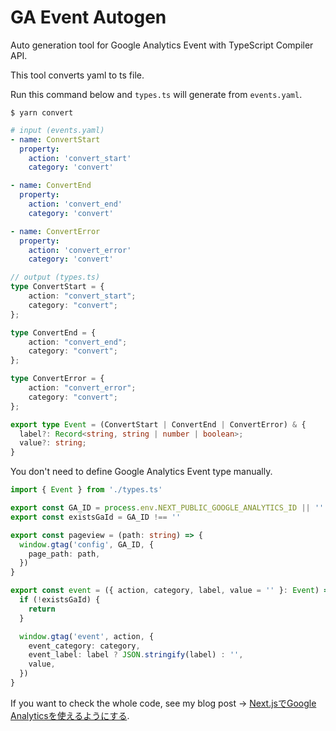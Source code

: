 # GA Event Autogen
Auto generation tool for Google Analytics Event with TypeScript Compiler API.

This tool converts yaml to ts file.

Run this command below and `types.ts` will generate from `events.yaml`.

```
$ yarn convert
```

```yaml
# input (events.yaml)
- name: ConvertStart
  property:
    action: 'convert_start'
    category: 'convert'

- name: ConvertEnd
  property:
    action: 'convert_end'
    category: 'convert'

- name: ConvertError
  property:
    action: 'convert_error'
    category: 'convert'
```

```ts
// output (types.ts)
type ConvertStart = {
    action: "convert_start";
    category: "convert";
};

type ConvertEnd = {
    action: "convert_end";
    category: "convert";
};

type ConvertError = {
    action: "convert_error";
    category: "convert";
};

export type Event = (ConvertStart | ConvertEnd | ConvertError) & {
  label?: Record<string, string | number | boolean>;
  value?: string;
}
```

You don't need to define Google Analytics Event type manually.

```ts
import { Event } from './types.ts'

export const GA_ID = process.env.NEXT_PUBLIC_GOOGLE_ANALYTICS_ID || ''
export const existsGaId = GA_ID !== ''

export const pageview = (path: string) => {
  window.gtag('config', GA_ID, {
    page_path: path,
  })
}

export const event = ({ action, category, label, value = '' }: Event) => {
  if (!existsGaId) {
    return
  }

  window.gtag('event', action, {
    event_category: category,
    event_label: label ? JSON.stringify(label) : '',
    value,
  })
}
```

If you want to check the whole code, see my blog post -> [Next.jsでGoogle Analyticsを使えるようにする](https://panda-program.com/posts/nextjs-google-analytics).
